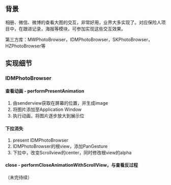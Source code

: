 ## 背景

相册、微信、微博的查看大图的交互，非常好用，业界大多实现了。对应保险人项目中，在跟进记录，海报等模块，可参加实现这些交互效果。

第三方库：MWPhotoBrowser，IDMPhotoBrowser，SKPhotoBrowser，HZPhotoBrowser等

## 实现细节

### IDMPhotoBrowser

#### 查看动画 - performPresentAnimation

1. 由senderview获取在屏幕的位置，并生成image
1. 将图片添加至Application Window
1. 执行动画，将图片逐步放大到展示位

#### 下拉消失

1. present IDMPhotoBrowser
2. IDMPhotoBrowser的根view，添加PanGesture
3. 下拉中，改变Scrollview的center，同时修改根view的alpha

#### close - performCloseAnimationWithScrollView，与查看反过程

（未完待续）